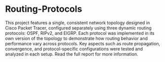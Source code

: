 # Routing-Protocols
This project features a single, consistent network topology designed in Cisco Packet Tracer, configured separately using three dynamic routing protocols: OSPF, RIPv2, and EIGRP. Each protocol was implemented in its own version of the topology to demonstrate how routing behavior and performance vary across protocols. Key aspects such as route propagation, convergence, and protocol-specific configurations were tested and analyzed in each setup. 
Read the full report for more information.
